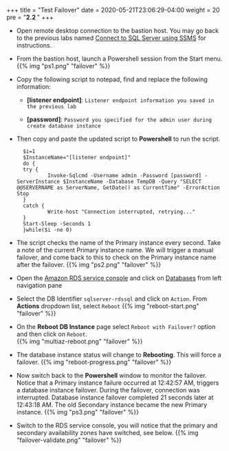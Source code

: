 +++
title = "Test Failover"
date = 2020-05-21T23:06:29-04:00
weight = 20
pre = "<b>2.2 </b>"
+++

* Open remote desktop connection to the bastion host. You may go back to the previous labs named [Connect to SQL Server using SSMS](../lab1/3_clientconnection.html) for instructions.

* From the bastion host, launch a Powershell session from the Start menu. 
{{% img "ps1.png" "failover" %}}

* Copy the following script to notepad, find and replace the following information:

    * **[listener endpoint]**: `Listener endpoint information you saved in the previous lab` 

    * **[password]**: `Password you specified for the admin user during create database instance`

* Then copy and paste the updated script to **Powershell** to run the script.

      
        $i=1
        $InstanceName="[listener endpoint]"
        do {
        try {
                Invoke-Sqlcmd -Username admin -Password [password] -ServerInstance $InstanceName -Database TempDB -Query "SELECT @@SERVERNAME as ServerName, GetDate() as CurrentTime" -ErrorAction Stop
        }
        catch {
                Write-host "Connection interrupted, retrying..."
        }
        Start-Sleep -Seconds 1
        }while($i -ne 0)

* The script checks the name of the Primary instance every second. Take a note of the current Primary instance name. We will trigger a manual failover, and come back to this to check on the Primary instance name after the failover.
{{% img "ps2.png" "failover" %}}

* Open the [Amazon RDS  service console](https://console.aws.amazon.com/rds/home) and click on  [Databases](https://console.aws.amazon.com/rds/home#databases:) from left navigation pane

* Select the DB Identifier `sqlserver-rdssql` and click on `Action`. From **Actions** dropdown list, select `Reboot`
{{% img "reboot-start.png" "failover" %}}

* On the **Reboot DB Instance** page select `Reboot with Failover?` option and then click on `Reboot`.  
{{% img "multiaz-reboot.png" "failover" %}}

* The database instance status will change to **Rebooting**. This will force a failover.
{{% img "reboot-progress.png" "failover" %}}

* Now switch back to the **Powershell** window to monitor the failover. Notice that a Primary instance failure occurred at 12:42:57 AM, triggers a database instance failover. During the failover, connection was interrupted. Database instance failover completed 21 seconds later at 12:43:18 AM. The old Secondary instance became the new Primary instance.
{{% img "ps3.png" "failover" %}}

* Switch to the RDS  service console, you will notice that the primary and secondary availability zones have switched, see below.
{{% img "failover-validate.png" "failover" %}}



